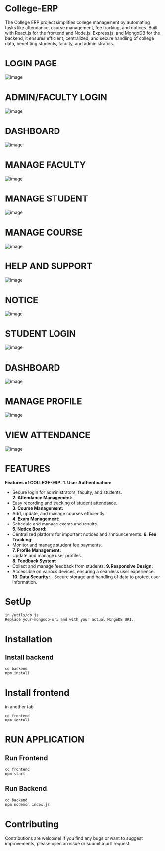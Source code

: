 # College-ERP
The College ERP project simplifies college management by automating tasks like attendance, course management, fee tracking, and notices. Built with React.js for the frontend and Node.js, Express.js, and MongoDB for the backend, it ensures efficient, centralized, and secure handling of college data, benefiting students, faculty, and administrators.

# LOGIN PAGE
![image](https://github.com/user-attachments/assets/156699a5-55fc-4f61-83af-986c8b938ba3)

# ADMIN/FACULTY LOGIN
![image](https://github.com/user-attachments/assets/d8f02dbe-dfa3-4578-ad83-b9c91e339643)
# DASHBOARD
![image](https://github.com/user-attachments/assets/2cda70db-9806-47d5-aa5d-668fb617e406)
# MANAGE FACULTY
![image](https://github.com/user-attachments/assets/a0b16823-9c5f-4461-b939-655643f7cade)
# MANAGE STUDENT
![image](https://github.com/user-attachments/assets/52567d40-2136-4d50-a9ad-831c4186b238)
# MANAGE COURSE
![image](https://github.com/user-attachments/assets/90aca3d7-1cad-490b-af98-7a8d64da711c)
# HELP AND SUPPORT
![image](https://github.com/user-attachments/assets/462652c7-535a-4fa2-a673-72c0f750ca50)
# NOTICE
![image](https://github.com/user-attachments/assets/a8e96462-2bd8-4aa5-96e6-eb70e10b828e)

# STUDENT LOGIN
![image](https://github.com/user-attachments/assets/ea7b5a8b-6b4e-41a4-953b-7ff68bae6479)
# DASHBOARD
![image](https://github.com/user-attachments/assets/37db0e71-b7d0-4424-91e9-0d2220dc5ecd)
# MANAGE PROFILE
![image](https://github.com/user-attachments/assets/61efc227-4bfb-40bb-add8-080e9c1d684a)
# VIEW ATTENDANCE
![image](https://github.com/user-attachments/assets/d6d53457-98bb-47d9-b4ce-332c29942bd4)

# FEATURES

**Features of COLLEGE-ERP:**
**1. User Authentication:**
   - Secure login for administrators, faculty, and students.  
**2. Attendance Management:**
   - Easy recording and tracking of student attendance.  
**3. Course Management:**
   - Add, update, and manage courses efficiently.  
**4. Exam Management:**
   - Schedule and manage exams and results.  
**5. Notice Board:**
   - Centralized platform for important notices and announcements. 
**6. Fee Tracking:**
   - Monitor and manage student fee payments.  
**7. Profile Management:**
   - Update and manage user profiles.  
**8. Feedback System:**
   - Collect and manage feedback from students. 
**9. Responsive Design:**
   - Accessible on various devices, ensuring a seamless user experience.
**10. Data Security:**
    - Secure storage and handling of data to protect user information.


# SetUp
```
in /utils/db.js 
Replace your-mongodb-uri and with your actual MongoDB URI.
```

# Installation

## Install backend
```
cd backend
npm install
```

# Install frontend
in another tab
```
cd frontend
npm install
```

# RUN APPLICATION

## Run Frontend
```
cd frontend
npm start
```

## Run Backend
```
cd backend
npm nodemon index.js
```


# Contributing
Contributions are welcome! If you find any bugs or want to suggest improvements, please open an issue or submit a pull request.

